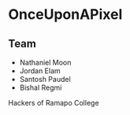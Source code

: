 # OnceUponAPixel


## Team

- Nathaniel Moon
- Jordan Elam
- Santosh Paudel
- Bishal Regmi

Hackers of Ramapo College